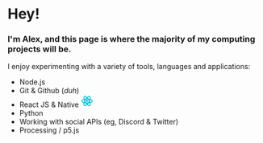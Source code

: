 # Hey!
### I'm Alex, and this page is where the majority of my computing projects will be.

I enjoy experimenting with a variety of tools, languages and applications:
- Node.js 
- Git & Github (*duh*)
- React JS & Native <img alt="React Icon" width="25px" src="https://raw.githubusercontent.com/howe-oh/howe-oh/master/assets/react.png" />
- Python
- Working with social APIs (eg, Discord & Twitter) 
- Processing / p5.js
